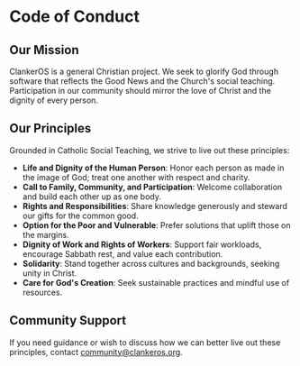 # Code of Conduct

## Our Mission
ClankerOS is a general Christian project. We seek to glorify God through software that reflects the Good News and the Church's social teaching. Participation in our community should mirror the love of Christ and the dignity of every person.

## Our Principles
Grounded in Catholic Social Teaching, we strive to live out these principles:
- **Life and Dignity of the Human Person**: Honor each person as made in the image of God; treat one another with respect and charity.
- **Call to Family, Community, and Participation**: Welcome collaboration and build each other up as one body.
- **Rights and Responsibilities**: Share knowledge generously and steward our gifts for the common good.
- **Option for the Poor and Vulnerable**: Prefer solutions that uplift those on the margins.
- **Dignity of Work and Rights of Workers**: Support fair workloads, encourage Sabbath rest, and value each contribution.
- **Solidarity**: Stand together across cultures and backgrounds, seeking unity in Christ.
- **Care for God's Creation**: Seek sustainable practices and mindful use of resources.

## Community Support
If you need guidance or wish to discuss how we can better live out these principles, contact [community@clankeros.org](mailto:community@clankeros.org).
